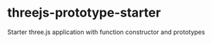 threejs-prototype-starter
=========================

Starter three.js application with function constructor and prototypes
